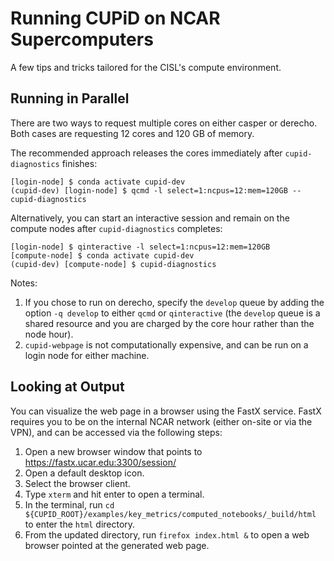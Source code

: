 # Running CUPiD on NCAR Supercomputers

A few tips and tricks tailored for the CISL's compute environment.

## Running in Parallel

There are two ways to request multiple cores on either casper or derecho.
Both cases are requesting 12 cores and 120 GB of memory.


The recommended approach releases the cores immediately after `cupid-diagnostics` finishes:

```
[login-node] $ conda activate cupid-dev
(cupid-dev) [login-node] $ qcmd -l select=1:ncpus=12:mem=120GB -- cupid-diagnostics
```

Alternatively, you can start an interactive session and remain on the compute nodes after `cupid-diagnostics` completes:

```
[login-node] $ qinteractive -l select=1:ncpus=12:mem=120GB
[compute-node] $ conda activate cupid-dev
(cupid-dev) [compute-node] $ cupid-diagnostics
```

Notes:
1. If you chose to run on derecho, specify the `develop` queue by adding the option `-q develop` to either `qcmd` or `qinteractive`
   (the `develop` queue is a shared resource and you are charged by the core hour rather than the node hour).
1. `cupid-webpage` is not computationally expensive, and can be run on a login node for either machine.

## Looking at Output

You can visualize the web page in a browser using the FastX service.
FastX requires you to be on the internal NCAR network (either on-site or via the VPN),
and can be accessed via the following steps:

1. Open a new browser window that points to https://fastx.ucar.edu:3300/session/
1. Open a default desktop icon.
1. Select the browser client.
1. Type `xterm` and hit enter to open a terminal.
1. In the terminal, run `cd ${CUPID_ROOT}/examples/key_metrics/computed_notebooks/_build/html` to enter the `html` directory.
1. From the updated directory, run `firefox index.html &` to open a web browser pointed at the generated web page.
